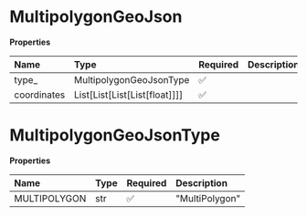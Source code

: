 # MultipolygonGeoJson

**Properties**

| Name        | Type                          | Required | Description |
| :---------- | :---------------------------- | :------- | :---------- |
| type\_      | MultipolygonGeoJsonType       | ✅       |             |
| coordinates | List[List[List[List[float]]]] | ✅       |             |

# MultipolygonGeoJsonType

**Properties**

| Name         | Type | Required | Description    |
| :----------- | :--- | :------- | :------------- |
| MULTIPOLYGON | str  | ✅       | "MultiPolygon" |

<!-- This file was generated by liblab | https://liblab.com/ -->

